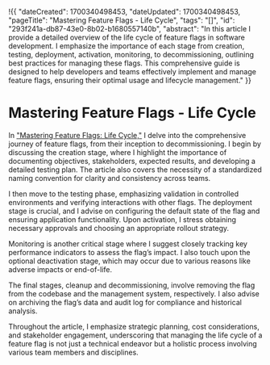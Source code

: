 !{{
    "dateCreated": 1700340498453,
    "dateUpdated": 1700340498453,
    "pageTitle": "Mastering Feature Flags - Life Cycle",
    "tags": "[]",
    "id": "293f241a-db87-43e0-8b02-b1680557140b",
    "abstract": "In this article I provide a detailed overview of the life cycle of feature flags in software development. I emphasize the importance of each stage from creation, testing, deployment, activation, monitoring, to decommissioning, outlining best practices for managing these flags. This comprehensive guide is designed to help developers and teams effectively implement and manage feature flags, ensuring their optimal usage and lifecycle management."
}}

# Mastering Feature Flags - Life Cycle

In ["Mastering Feature Flags: Life Cycle,"](https://medium.com/draftkings-engineering/mastering-feature-flags-life-cycle-3303c746d227) I delve into the comprehensive journey of feature flags, from their inception to decommissioning. I begin by discussing the creation stage, where I highlight the importance of documenting objectives, stakeholders, expected results, and developing a detailed testing plan. The article also covers the necessity of a standardized naming convention for clarity and consistency across teams.

I then move to the testing phase, emphasizing validation in controlled environments and verifying interactions with other flags. The deployment stage is crucial, and I advise on configuring the default state of the flag and ensuring application functionality. Upon activation, I stress obtaining necessary approvals and choosing an appropriate rollout strategy.

Monitoring is another critical stage where I suggest closely tracking key performance indicators to assess the flag’s impact. I also touch upon the optional deactivation stage, which may occur due to various reasons like adverse impacts or end-of-life.

The final stages, cleanup and decommissioning, involve removing the flag from the codebase and the management system, respectively. I also advise on archiving the flag’s data and audit log for compliance and historical analysis.

Throughout the article, I emphasize strategic planning, cost considerations, and stakeholder engagement, underscoring that managing the life cycle of a feature flag is not just a technical endeavor but a holistic process involving various team members and disciplines.
